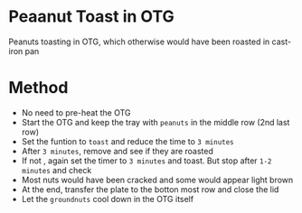# Peaanut Toast in OTG

Peanuts toasting in OTG, which otherwise would have been roasted in cast-iron pan


# Method
- No need to pre-heat the OTG
- Start the OTG and keep the tray with `peanuts` in the middle row (2nd last row)
- Set the funtion to `toast` and reduce the time to `3 minutes`
- After `3 minutes`, remove and see if they are roasted
- If not , again set the timer to `3 minutes` and toast. But stop after `1-2 minutes` and check
- Most nuts would have been cracked and some would appear light brown
- At the end, transfer the plate to the botton most row and close the lid
- Let the `groundnuts` cool down in the OTG itself
